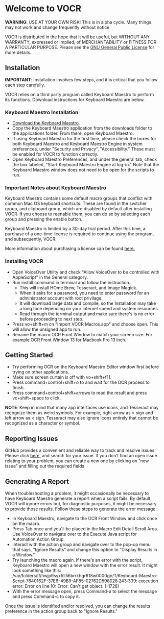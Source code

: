 # Welcome to VOCR
**WARNING**: USE AT YOUR OWN RISK! This is in alpha cycle. Many things may not work and change frequently without notice.

VOCR is distributed in the hope that it will be useful, but WITHOUT ANY WARRANTY, expressed or implied, of MERCHANTABILITY or FITNESS FOR A PARTICULAR PURPOSE. Please see the [GNU General Public License](http://www.gnu.org/licenses/) for more details.

## Installation
**IMPORTANT**: Installation involves few steps, and it is critical that you follow each step carefully.

VOCR relies on a third party program called Keyboard Maestro to perform its functions. Download instructions for Keyboard Maestro are below.

### Keyboard Maestro Installation
* [Download the Keyboard Maestro](https://www.keyboardmaestro.com/).
* Copy the Keyboard Maestro application from the downloads folder to the applications folder. From there, open Keyboard Maestro.
* If using Keyboard Maestro for the first time, please check the boxes for both Keyboard Maestro and Keyboard Maestro Engine in system preferences, under "Security and Privacy", "Accessibility." These must be enabled for VOCR to function correctly.
* Open Keyboard Maestro Preferences, and under the general tab, check the box labeled, "Start Keyboard Maestro Engine at log-in." Note that the Keyboard Maestro window does not need to be open for the scripts to run.

### Important Notes about Keyboard Maestro
Keyboard Maestro contains some default macro groups that conflict with common Mac OS keyboard shortcuts. These are found in the switcher group, and clipboard group, which are disabled by default after installing VOCR. If you choose to reenable them, you can do so by selecting each group and pressing the enable button.

Keyboard Maestro is limited by a 30-day trial period. After this time, a purchase of a one-time license is required to continue using the program, and subsequently, VOCR.

More information about purchasing a license can be found [here.](https://wiki.keyboardmaestro.com/manual/Purchase)

### Installing VOCR
* Open VoiceOver Utility and check "Allow VoiceOver to be controlled with AppleScript" in the General category.
* Run install.command in terminal and follow the instruction.  
    * This will install HOme Brew, Tesseract, and Image Magick.
    * When it asks for a password, you need to enter password for an administrator account with root privilage.
    * It will download large data and compile, so the Installation may take a long time depending on your internet speed and system resources.
    * Read through the terminal output and make sure there's is no error before proceeding to next step.
* Press vo+shift+m on "Import VOCR Macros.app" and choose open. This will allow the unsigned app to run.
* Rename the macro OCR Front Window to match your screen size. For example OCR Front Window 13 for Macbook Pro 13 inch.

## Getting Started
* Try performing OCR on the Keyboard Maestro Editor window first before trying on other applications.
* Make sure screen curtain is off with vo+shift+f11.
* Press command+control+shift+o to and wait for the OCR process to finish.
* Press command+control+shift+arrows to read the result and press vo+shift+space to click.

**NOTE**: Keep in mind that many app interfaces use icons, and Tesseract may recognize them as weird symbols. For example, right arrow as > sign and left arrow as < sign. Tesseract may also ignore icons entirely that cannot be recognized as a character or symbol.

## Reporting Issues
GitHub provides a convenient and reliable way to track and resolve issues. Please click [here,](https://github.com/chigkim/vocr/issues) and search for your issue. If you don't find an open issue relating to your problem, you can create a new one by clicking on "new issue" and filling out the required fields.

## Generating A Report
When troubleshooting a problem, it might occasionally be necessary to have Keyboard Maestro generate a report when a script fails. By default, VOCR will ignore errors but, for diagnostic purposes, it might be necessary to provide those results. Follow these steps to generate the error message:

* In Keyboard Maestro, navigate to the OCR Front Window and click once on the macro.
* Press Tab once and you'll be placed in the Macro Edit Detail Scroll Area. Use VoiceOver to navigate over to the Execute Java script for Automation Action Group.
* Interact with the action group and navigate over to the pop-up menu that says, "Ignore Results" and change this option to "Display Results in a Window."
* Try launching the macro again. If there's an error with the script, Keyboard Maestro will open a new window with the error result. It might look something like this:  
/var/folders/lf/hwjp9syx5ll56brrkhgr818w0000gn/T/Keyboard-Maestro-Script-7640162F-37E6-49B9-AF85-02762D598028:243:339: execution error: Error on line 10: Error: Can't get object. (-1728)
* With the error message open, press Command-a to select the message and press Command-c to copy it.

Once the issue is identified and/or resolved, you can change the results preference in the action group back to "Ignore Results."

